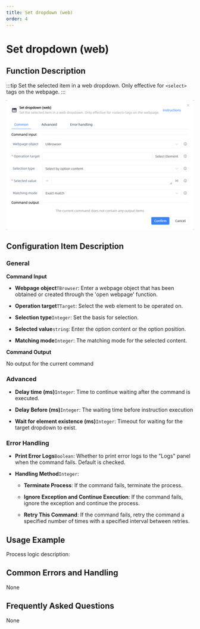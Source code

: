 ```yaml
---
title: Set dropdown (web)
order: 4
---
```


# Set dropdown (web)

## Function Description

:::tip 
Set the selected item in a web dropdown. Only effective for `<select>` tags on the webpage.
:::

![Set dropdown (web)](../../../assets/Set%20dropdown%20(web)_command.png)

## Configuration Item Description

### General

**Command Input**

- **Webpage object**`TBrowser`: Enter a webpage object that has been obtained or created through the 'open webpage' function.

- **Operation target**`TTarget`: Select the web element to be operated on.

- **Selection type**`Integer`: Set the basis for selection.

- **Selected value**`string`: Enter the option content or the option position.

- **Matching mode**`Integer`: The matching mode for the selected content.


**Command Output**

No output for the current command

### Advanced

- **Delay time (ms)**`Integer`: Time to continue waiting after the command is executed.

- **Delay Before (ms)**`Integer`: The waiting time before instruction execution

- **Wait for element existence (ms)**`Integer`: Timeout for waiting for the target dropdown to exist.

### Error Handling

- **Print Error Logs**`Boolean`: Whether to print error logs to the "Logs" panel when the command fails. Default is checked. 

- **Handling Method**`Integer`:

    - **Terminate Process**: If the command fails, terminate the process.

    - **Ignore Exception and Continue Execution**: If the command fails, ignore the exception and continue the process.

    - **Retry This Command**: If the command fails, retry the command a specified number of times with a specified interval between retries.

## Usage Example

Process logic description:

## Common Errors and Handling

None

## Frequently Asked Questions

None

